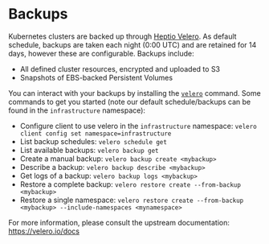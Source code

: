 # Backups

Kubernetes clusters are backed up through [Heptio Velero](https://velero.io/). As default schedule, backups are taken each night (0:00 UTC) and are retained for 14 days, however these are configurable. Backups include:

- All defined cluster resources, encrypted and uploaded to S3
- Snapshots of EBS-backed Persistent Volumes

You can interact with your backups by installing the [`velero`](https://github.com/heptio/velero/releases) command. Some commands to get you started (note our default schedule/backups can be found in the `infrastructure` namespace):

- Configure client to use velero in the `infrastructure` namespace: `velero client config set namespace=infrastructure`
- List backup schedules: `velero schedule get`
- List available backups: `velero backup get`
- Create a manual backup: `velero backup create <mybackup>`
- Describe a backup: `velero backup describe <mybackup>`
- Get logs of a backup: `velero backup logs <mybackup>`
- Restore a complete backup: `velero restore create --from-backup <mybackup>`
- Restore a single namespace: `velero restore create --from-backup <mybackup> --include-namespaces <mynamespace>`

For more information, please consult the upstream documentation: <https://velero.io/docs>
